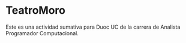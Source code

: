 # TeatroMoro
Este es una actividad sumativa para Duoc UC de la carrera de Analista Programador Computacional.
